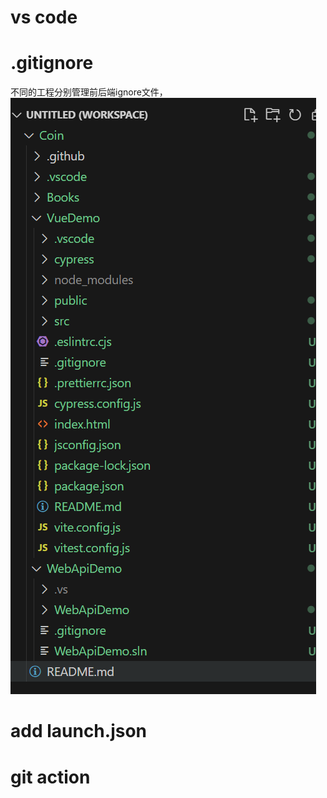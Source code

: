 # vs code

# .gitignore
不同的工程分别管理前后端ignore文件，
![alt text](Resources/project_stracture.png)

# add launch.json

# git action
